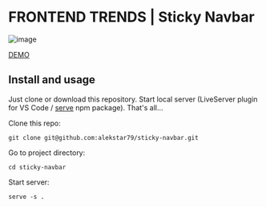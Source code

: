 # FRONTEND TRENDS | Sticky Navbar

![image](review.gif)

[DEMO](https://alekstar79.github.io/sticky-navbar)

## Install and usage

Just clone or download this repository. Start local server
(LiveServer plugin for VS Code / [serve](https://github.com/vercel/serve) npm package).
That's all...

Clone this repo:
```shell
git clone git@github.com:alekstar79/sticky-navbar.git
```
Go to project directory:
```shell
cd sticky-navbar
```
Start server:
```shell
serve -s .
```
